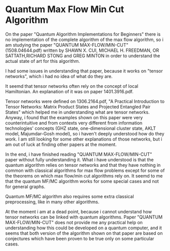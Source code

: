 # Quantum Max Flow Min Cut Algorithm
On the paper "Quantum Algorithm Implementations for Beginners" there is no implementation of the complete algorithm of the max flow algorithm, so i am studying the paper "QUANTUM MAX-FLOW/MIN-CUT" (1508.04644.pdf) written by SHAWN X. CUI, MICHAEL H. FREEDMAN, OR SATTATH,RICHARD STONG and GREG MINTON in order to understand the actual state of art for this algorithm.

I had some issues in understanding that paper, because it works on "tensor networks", which i had no idea of what do they are.

It seemd that tensor networks often rely on the concept of local Hamiltonian. An explanation of it was on paper 1401.3916.pdf.

Tensor networks were defined on 1306.2164.pdf, "A Practical Introduction to Tensor Networks: Matrix Product States and Projected Entangled Pair States" which helped me in understanding what are tensor networks. Anyway, i found that the examples shown on this paper were very counterintuitive and from contexts very different from information technologies' concepts (GHZ state, one-dimensional cluster state, AKLT model, Majumdar-Gosh model), so i haven't deeply understood how do they work. I am still looking for some other explanations of those networks, but i am out of luck at finding other papers at the moment.

In the end, i have finished reading "QUANTUM MAX-FLOW/MIN-CUT" paper without fully understanding it. What i have understood is that the quantum algorithm relies on tensor networks and that they have nothing in common with classical algorithms for max flow problems except for some of the theorems on which max flow/min cut algorithms rely on. It seemd to me that the quantum MF/MC algorithm works for some special cases and not for general graphs.

Quantum MF/MC algorithm also requires some extra classical preprocessing, like in many other algorithms.

At the moment i am at a dead point, because i cannot understand how tensor networks can be linked with quantum algorithms. Paper "QUANTUM MAX-FLOW/MIN-CUT" does not provide me any practical help on understanding how this could be developed on a quantum computer, and it seems that both version of the algorithm shown on that paper are based on conjectures which have been proven to be true only on some particular cases.

